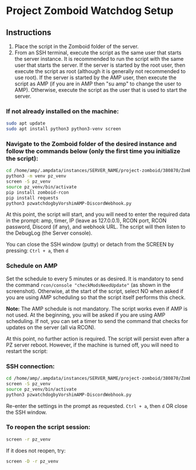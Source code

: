 # Project Zomboid Watchdog Setup

## Instructions

1. Place the script in the Zomboid folder of the server.
2. From an SSH terminal, execute the script as the same user that starts the server instance. It is recommended to run the script with the same user that starts the server. If the server is started by the root user, then execute the script as root (although it is generally not recommended to use root). If the server is started by the AMP user, then execute the script as AMP (if you are in AMP then "su amp" to change the user to AMP). Otherwise, execute the script as the user that is used to start the server.

### If not already installed on the machine:

```sh
sudo apt update
sudo apt install python3 python3-venv screen
```

### Navigate to the Zomboid folder of the desired instance and follow the commands below (only the first time you initialize the script):

```sh
cd /home/amp/.ampdata/instances/SERVER_NAME/project-zomboid/380870/Zomboid
python3 -m venv pz_venv
screen -S pz_venv
source pz_venv/bin/activate
pip install zomboid-rcon
pip install requests
python3 pzwatchdogbyVorshimAMP-DiscordWebhook.py
```

At this point, the script will start, and you will need to enter the required data in the prompt: amp, timer, IP (leave as 127.0.0.1), RCON port, RCON password, Discord (if any), and webhook URL. The script will then listen to the DebugLog (the Server console).

You can close the SSH window (putty) or detach from the SCREEN by pressing:
`Ctrl + a`, then `d`

### Schedule on AMP

Set the schedule to every 5 minutes or as desired. It is mandatory to send the command `rcon/console "checkModsNeedUpdate"` (as shown in the screenshot). Otherwise, at the start of the script, select NO when asked if you are using AMP scheduling so that the script itself performs this check.

**Note:** The AMP schedule is not mandatory. The script works even if AMP is not used. At the beginning, you will be asked if you are using AMP scheduling. If not, you can set a timer to send the command that checks for updates on the server (all via RCON).

At this point, no further action is required. The script will persist even after a PZ server reboot. However, if the machine is turned off, you will need to restart the script:

### SSH connection:

```sh
cd /home/amp/.ampdata/instances/SERVER_NAME/project-zomboid/380870/Zomboid
screen -S pz_venv
source pz_venv/bin/activate
python3 pzwatchdogbyVorshimAMP-DiscordWebhook.py
```

Re-enter the settings in the prompt as requested.
`Ctrl + a`, then `d` OR close the SSH window.

### To reopen the script session:

```sh
screen -r pz_venv
```

If it does not reopen, try:

```sh
screen -D -r pz_venv
```

